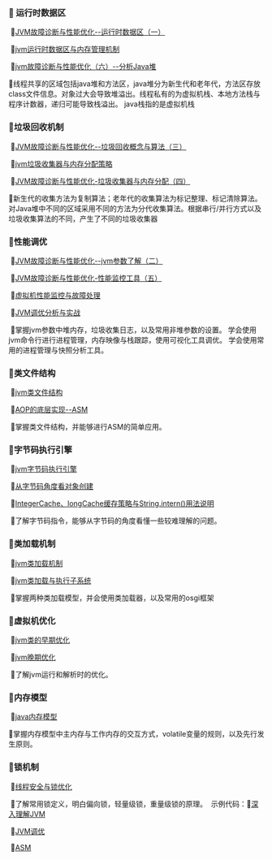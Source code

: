 ### 🍋 运行时数据区

​	🚩[JVM故障诊断与性能优化--运行时数据区（一）](https://shiker.gitee.io/8660/)

​	🚩[jvm运行时数据区与内存管理机制](https://shiker.gitee.io/58258/)

​	🚩[jvm故障诊断与性能优化（六）--分析Java堆](https://shiker.gitee.io/35647/)

​	📌线程共享的区域包括java堆和方法区，java堆分为新生代和老年代，方法区存放class文件信息。对象过大会导致堆溢出。
​	线程私有的为虚拟机栈、本地方法栈与程序计数器，递归可能导致栈溢出。
​	java栈指的是虚拟机栈

### 🍞垃圾回收机制
​	🚩[JVM故障诊断与性能优化--垃圾回收概念与算法（三）](https://shiker.gitee.io/3922/)

​	🚩[jvm垃圾收集器与内存分配策略](https://shiker.gitee.io/10397/)

​	🚩[JVM故障诊断与性能优化-垃圾收集器与内存分配（四）](https://shiker.gitee.io/21629/)

​	📌新生代的收集方法为复制算法；老年代的收集算法为标记整理、标记清除算法。对Java堆中不同的区域采用不同的方法为分代收集算法。
​	根据串行/并行方式以及垃圾收集算法的不同，产生了不同的垃圾收集器

### 🥪性能调优
​	🚩[JVM故障诊断与性能优化--jvm参数了解（二）](https://shiker.gitee.io/24402/)

​	🚩[JVM故障诊断与性能优化-性能监控工具（五）](https://shiker.gitee.io/54988/)

​	🚩[虚拟机性能监控与故障处理](https://shiker.gitee.io/33395/)

​	🚩[JVM调优分析与实战](https://shiker.gitee.io/29524/)

​	📌掌握jvm参数中堆内存，垃圾收集日志，以及常用非堆参数的设置。
​	学会使用jvm命令行进行进程管理，内存映像与栈跟踪，使用可视化工具调优。
​	学会使用常用的进程管理与快照分析工具。

### 🥙类文件结构
​	🚩[jvm类文件结构](https://shiker.gitee.io/30795/)

​	🚩[AOP的底层实现--ASM](https://shiker.gitee.io/38607/)

​	📌掌握类文件结构，并能够进行ASM的简单应用。
### 🍜字节码执行引擎
​	🚩[jvm字节码执行引擎](https://shiker.gitee.io/44052/)

​	🚩[从字节码角度看对象创建](https://shiker.gitee.io/57560/)

​	🚩[IntegerCache、longCache缓存策略与String.intern()用法说明](https://shiker.gitee.io/49987/)

​	📌了解字节码指令，能够从字节码的角度看懂一些较难理解的问题。
### 🍕类加载机制
​	🚩[jvm类加载机制](https://shiker.gitee.io/35257/)

​	🚩[jvm类加载与执行子系统](https://shiker.gitee.io/64497/)

​	📌掌握两种类加载模型，并会使用类加载器，以及常用的osgi框架
### 🥒虚拟机优化
​	🚩[jvm类的早期优化](https://shiker.gitee.io/26959/)

​	🚩[jvm晚期优化](https://shiker.gitee.io/4968/)

​	📌了解jvm运行和解析时的优化。
### 🍑内存模型
​	🚩[java内存模型](https://shiker.gitee.io/7836/)

​	📌掌握内存模型中主内存与工作内存的交互方式，volatile变量的规则，以及先行发生原则。
### 🥥锁机制
​	🚩[线程安全与锁优化](https://shiker.gitee.io/55684/)

​	📌了解常用锁定义，明白偏向锁，轻量级锁，重量级锁的原理。
​	示例代码：
​	🚩[深入理解JVM](https://github.com/shiker1996/JVMdemo)

​	🚩[JVM调优](https://github.com/shiker1996/JVMpractice)

​	🚩[ASM](https://github.com/shiker1996/asm)
